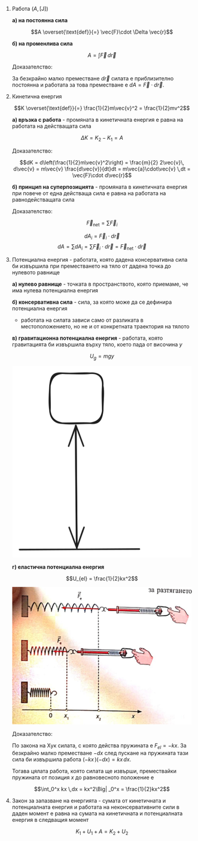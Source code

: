 1. Работа ($A, [\text{J}]$)
	
	**а) на постоянна сила**
	
	$$A \overset{\text{def}}{=} \vec{F}\cdot \Delta \vec{r}$$
	
	**б) на променлива сила**
	
	$$A = \int \vec{F}\, d\vec{r}$$
	
	Доказателство:
	
	За безкрайно малко преместване $d\vec{r}$ силата е приблизително постоянна и работата за това преместване е $dA = \vec{F}\cdot d\vec{r}$.

2. Кинетична енергия
	
	$$K \overset{\text{def}}{=} \frac{1}{2}m\vec{v}^2 = \frac{1}{2}mv^2$$
	
	**а) връзка с работа** - промяната в кинетичната енергия е равна на работата на действащата сила
	
	$$\Delta K = K_2 - K_1 = A$$
	
	Доказателство: 
	
	$$dK = d\left(\frac{1}{2}m\vec{v}^2\right) = \frac{m}{2} 2\vec{v}\, d\vec{v} = m\vec{v} \frac{d\vec{v}}{dt}dt = m\vec{a}\cdot\vec{v} \,dt = \vec{F}\cdot d\vec{r}$$
	
	**б) принцип на суперпозицията** - промяната в кинетичната енергия при повече от една действаща сила е равна на работата на равнодействащата сила
	
	Доказателство:
	
	$$\vec{F}_{\text{net}} = \sum \vec{F}_i$$
	
	$$dA_i = \vec{F}_i \cdot d\vec{r}$$
	$$dA = \sum dA_i = \sum \vec{F}_i \cdot d\vec{r} = \vec{F}_{\text{net}}\cdot d\vec{r}$$

3. Потенциална енергия - работата, която дадена консервативна сила би извършила при преместването на тяло от дадена точка до нулевото равнище
	
	**а) нулево равнище** - точката в пространството, която приемаме, че има нулева потенциална енергия
	
	**б) консервативна сила** - сила, за която може да се дефинира потенциална енергия
	- работата на силата зависи само от разликата в местоположението, но не и от конкретната траектория на тялото
	
	**в) гравитационна потенциална енергия** - работата, която гравитацията би извършила върху тяло, което пада от височина $y$
	
	$$U_g = mgy$$
	
	![Gravitational Potential Energy](Resources/Gravitational%20Potential%20Energy.svg)
	
	**г) еластична потенциална енергия**
	
	$$U_{el} = \frac{1}{2}kx^2$$
	
	![Elastic Potential Energy](Resources/Elastic%20Potential%20Energy.jpg)
	
	Доказателство: 
	
	По закона на Хук силата, с която действа пружината е $F_{el} = -kx$. За безкрайно малко преместване $-dx$ след пускане на пружината тази сила би извършила работа $(-kx\,)(-dx) = kx\,dx$.
	
	Тогава цялата работа, която силата ще извърши, премествайки пружината от позиция $x$ до равновесното положение е
	
	$$\int_0^x kx \,dx = kx^2\Big| _0^x = \frac{1}{2}kx^2$$

5. Закон за запазване на енергията - сумата от кинетичната и потенциалната енергия и работата на неконсервативните сили в даден момент е равна на сумата на кинетичната и потенциалната енергия в следващия момент
	
	$$K_1 + U_1 + A = K_2 + U_2$$